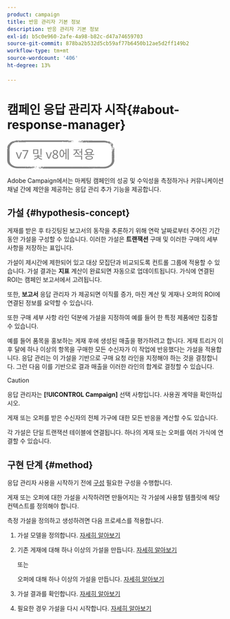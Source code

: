 ```yaml
---
product: campaign
title: 반응 관리자 기본 정보
description: 반응 관리자 기본 정보
exl-id: b5c0e960-2afe-4a98-b82c-d47a74659703
source-git-commit: 878ba2b532d5cb59af77b6450b12ae5d2ff149b2
workflow-type: tm+mt
source-wordcount: '406'
ht-degree: 13%

---
```


# 캠페인 응답 관리자 시작{#about-response-manager}

![](../../assets/common.svg)

Adobe Campaign에서는 마케팅 캠페인의 성공 및 수익성을 측정하거나 커뮤니케이션 채널 간에 제안을 제공하는 응답 관리 추가 기능을 제공합니다.

## 가설 {#hypothesis-concept}

게재를 받은 후 타깃팅된 보고서의 동작을 추론하기 위해 연락 날짜로부터 주어진 기간 동안 가설을 구성할 수 있습니다. 이러한 가설은 **트랜잭션** 구매 및 이러한 구매의 세부 사항을 저장하는 표입니다.

가설이 제시간에 제한되어 있고 대상 모집단과 비교되도록 컨트롤 그룹에 적용할 수 있습니다. 가설 결과는 **지표** 계산이 완료되면 자동으로 업데이트됩니다. 가식에 연결된 ROI는 캠페인 보고서에서 고려됩니다.

또한, **보고서** 응답 관리자 가 제공되면 이직률 증가, 마진 계산 및 게재나 오퍼의 ROI에 연결된 정보를 요약할 수 있습니다.

또한 구매 세부 사항 라인 덕분에 가설을 지정하여 예를 들어 한 특정 제품에만 집중할 수 있습니다.

예를 들어 품목을 홍보하는 게재 후에 생성된 매출을 평가하려고 합니다. 게재 트리거 이후 달에 하나 이상의 항목을 구매한 모든 수신자가 이 작업에 반응했다는 가설을 적용합니다. 응답 관리는 이 가설을 기반으로 구매 요청 라인을 지정해야 하는 것을 결정합니다. 그런 다음 이를 기반으로 결과 매출을 이러한 라인의 합계로 결정할 수 있습니다.

>[!CAUTION]
>
>응답 관리자는 **[!UICONTROL Campaign]** 선택 사항입니다. 사용권 계약을 확인하십시오.

게재 또는 오퍼를 받은 수신자의 전체 가구에 대한 모든 반응을 계산할 수도 있습니다.

각 가설은 단일 트랜잭션 테이블에 연결됩니다. 하나의 게재 또는 오퍼를 여러 가식에 연결할 수 있습니다.

## 구현 단계 {#method}

응답 관리자 사용을 시작하기 전에 [구성](configuration.md) 필요한 구성을 수행합니다.

게재 또는 오퍼에 대한 가설을 시작하려면 만들어지는 각 가설에 사용할 템플릿에 해당 컨텍스트를 정의해야 합니다.

측정 가설을 정의하고 생성하려면 다음 프로세스를 적용합니다.

1. 가설 모델을 정의합니다. [자세히 알아보기](hypothesis-templates.md#creating-a-hypothesis-model)
1. 기존 게재에 대해 하나 이상의 가설을 만듭니다. [자세히 알아보기](creating-hypotheses.md#referencing-a-hypothesis-in-a-campaign-delivery)

   또는

   오퍼에 대해 하나 이상의 가설을 만듭니다. [자세히 알아보기](creating-hypotheses.md#creating-a-hypothesis-on-an-offer)

1. 가설 결과를 확인합니다. [자세히 알아보기](hypothesis-tracking.md)
1. 필요한 경우 가설을 다시 시작합니다. [자세히 알아보기](creating-hypotheses.md#creating-a-hypothesis-on-the-fly-on-a-delivery)
